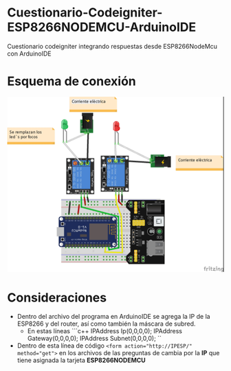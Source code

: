 # Cuestionario-Codeigniter-ESP8266NODEMCU-ArduinoIDE
Cuestionario codeigniter integrando respuestas desde ESP8266NodeMcu con ArduinoIDE
# Esquema de conexión
![Esquema](/Esquemas/Esquema.jpg)

# Consideraciones
- Dentro del archivo del programa en ArduinoIDE se agrega la IP de la ESP8266 y del router, así como también la máscara de subred.
    - En estas líneas ```c++
 IPAddress Ip(0,0,0,0);
 IPAddress Gateway(0,0,0,0);
 IPAddress Subnet(0,0,0,0);
 ``
- Dentro de esta línea de código `<form action="http://IPESP/" method="get">` en los archivos de las preguntas de cambia por la **IP** que tiene asignada la tarjeta **ESP8266NODEMCU**
